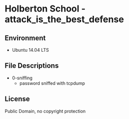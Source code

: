 #  Holberton School -attack_is_the_best_defense 

## Environment
* Ubuntu 14.04 LTS


## File Descriptions
* 0-sniffing
	* password sniffed with tcpdump

## License
Public Domain, no copyright protection

